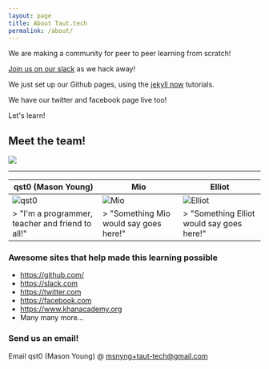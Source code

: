 ```yaml
---
layout: page
title: About Taut.tech
permalink: /about/
---
```


We are making a community for peer to peer learning from scratch!

[Join us on our slack](https://publicslack.com/slacks/taut-tech/invites/new) as we hack away!

We just set up our Github pages, using the [jekyll now](https://github.com/barryclark/jekyll-now) tutorials.

We have our twitter and facebook page live too!

Let's learn!


## Meet the team!

![](http://i.imgur.com/OCKihgF.jpg)

---

| qst0 (Mason Young)                        | Mio                                    |  Elliot                                        |
|-------------------------------------------|----------------------------------------|------------------------------------------------|
| ![qst0](http://i.imgur.com/uPwHVcn.png)   | ![Mio](http://i.imgur.com/3HAe5OZ.png) | ![Elliot](http://i.imgur.com/XzySVBc.png)      |
| > "I'm a programmer, teacher and friend to all!" | > "Something Mio would say goes here!" | > "Something Elliot would say goes here!" |

### Awesome sites that help made this learning possible

* https://github.com/
* https://slack.com
* https://twitter.com
* https://facebook.com
* https://www.khanacademy.org
* Many many more...

### Send us an email!

Email qst0 (Mason Young) @ [msnyng+taut-tech@gmail.com](mailto:msnyng@gmail.com)
